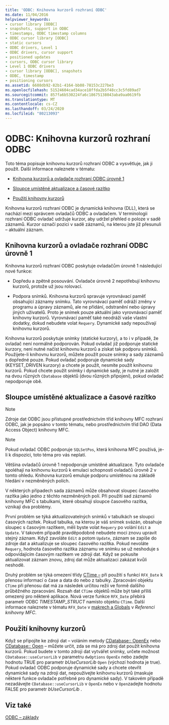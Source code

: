 ```yaml
---
title: 'ODBC: Knihovna kurzorů rozhraní ODBC'
ms.date: 11/04/2016
helpviewer_keywords:
- cursor library [ODBC]
- snapshots, support in ODBC
- timestamps, ODBC timestamp columns
- ODBC cursor library [ODBC]
- static cursors
- ODBC drivers, Level 1
- ODBC drivers, cursor support
- positioned updates
- cursors, ODBC cursor library
- Level 1 ODBC drivers
- cursor library [ODBC], snapshots
- ODBC, timestamp
- positioning cursors
ms.assetid: 6608db92-82b1-4164-bb08-78153c227be3
ms.openlocfilehash: 51524604cad34ace18ffda2b5f48cc3c5fd89ad7
ms.sourcegitcommit: 857fa6b530224fa6c18675138043aba9aa0619fb
ms.translationtype: MT
ms.contentlocale: cs-CZ
ms.lasthandoff: 03/24/2020
ms.locfileid: "80213093"
---
```

# <a name="odbc-the-odbc-cursor-library"></a>ODBC: Knihovna kurzorů rozhraní ODBC

Toto téma popisuje knihovnu kurzorů rozhraní ODBC a vysvětluje, jak ji použít. Další informace naleznete v tématu:

- [Knihovna kurzorů a ovladače rozhraní ODBC úrovně 1](#_core_the_cursor_library_and_level_1_odbc_drivers)

- [Sloupce umístěné aktualizace a časové razítko](#_core_positioned_updates_and_timestamp_columns)

- [Použití knihovny kurzorů](#_core_using_the_cursor_library)

Knihovna kurzorů rozhraní ODBC je dynamická knihovna (DLL), která se nachází mezi správcem ovladačů ODBC a ovladačem. V terminologii rozhraní ODBC ovladač udržuje kurzor, aby udržel přehled o poloze v sadě záznamů. Kurzor označí pozici v sadě záznamů, na kterou jste již přesunuli – aktuální záznam.

##  <a name="cursor-library-and-level-1-odbc-drivers"></a><a name="_core_the_cursor_library_and_level_1_odbc_drivers"></a>Knihovna kurzorů a ovladače rozhraní ODBC úrovně 1

Knihovna kurzorů rozhraní ODBC poskytuje ovladačům úrovně 1 následující nové funkce:

- Dopředu a zpětně posouvání. Ovladače úrovně 2 nepotřebují knihovnu kurzorů, protože už jsou rolovací.

- Podpora snímků. Knihovna kurzorů spravuje vyrovnávací paměť obsahující záznamy snímku. Tato vyrovnávací paměť odráží změny v programu a úpravy záznamů, ale ne přidání, odstranění nebo úpravy jiných uživatelů. Proto je snímek pouze aktuální jako vyrovnávací paměť knihovny kurzorů. Vyrovnávací paměť také neodráží vaše vlastní dodatky, dokud nebudete volat `Requery`. Dynamické sady nepoužívají knihovnu kurzorů.

Knihovna kurzorů poskytuje snímky (statické kurzory), a to i v případě, že ovladač není normálně podporován. Pokud ovladač již podporuje statické kurzory, není nutné načíst knihovnu kurzorů a získat tak podporu snímků. Použijete-li knihovnu kurzorů, můžete použít pouze snímky a sady záznamů s dopředné pouze. Pokud ovladač podporuje dynamické sady (KEYSET_DRIVEN kurzory) a chcete je použít, nesmíte použít knihovnu kurzorů. Pokud chcete použít snímky i dynamické sady, je nutné je založit na dvou různých `CDatabase` objektů (dvou různých připojení), pokud ovladač nepodporuje obě.

##  <a name="positioned-updates-and-timestamp-columns"></a><a name="_core_positioned_updates_and_timestamp_columns"></a>Sloupce umístěné aktualizace a časové razítko

> [!NOTE]
>  Zdroje dat ODBC jsou přístupné prostřednictvím tříd knihovny MFC rozhraní ODBC, jak je popsáno v tomto tématu, nebo prostřednictvím tříd DAO (Data Access Object) knihovny MFC.

> [!NOTE]
>  Pokud ovladač ODBC podporuje `SQLSetPos`, která knihovna MFC používá, je-li k dispozici, toto téma pro vás neplatí.

Většina ovladačů úrovně 1 nepodporuje umístěné aktualizace. Tyto ovladače spoléhají na knihovnu kurzorů k emulaci schopností ovladačů úrovně 2 v tomto ohledu. Knihovna kurzorů emuluje podporu umístěnou na základě hledání v nezměněných polích.

V některých případech sada záznamů může obsahovat sloupec časového razítka jako jedno z těchto nezměněných polí. Při použití sad záznamů knihovny MFC s tabulkami, které obsahují sloupce časového razítka, vznikají dva problémy.

První problém se týká aktualizovatelných snímků v tabulkách se sloupci časových razítek. Pokud tabulka, na kterou je váš snímek svázán, obsahuje sloupec s časovým razítkem, měli byste volat `Requery` po volání `Edit` a `Update`. V takovém případě pravděpodobně nebudete moci znovu upravit stejný záznam. Když zavoláte `Edit` a potom `Update`, záznam se zapíše do zdroje dat a aktualizuje se sloupec časového razítka. Pokud nevoláte `Requery`, hodnota časového razítka záznamu ve snímku se už neshoduje s odpovídajícím časovým razítkem ve zdroji dat. Když se pokusíte aktualizovat záznam znovu, zdroj dat může aktualizaci zakázat kvůli neshodě.

Druhý problém se týká omezení třídy [CTime –](../../atl-mfc-shared/reference/ctime-class.md) při použití s funkcí `RFX_Date` k přenosu informací o čase a data do nebo z tabulky. Zpracování objektu `CTime` při přenosu dat má za následek určitou režii ve formě dalšího průběžného zpracování. Rozsah dat `CTime` objektů může být také příliš omezený pro některé aplikace. Nová verze funkce `RFX_Date` přebírá parametr ODBC *TIMESTAMP_STRUCT* namísto objektu `CTime`. Další informace naleznete v tématu `RFX_Date` v [makrech a Globals](../../mfc/reference/mfc-macros-and-globals.md) v *Referenci knihovny MFC*.

##  <a name="using-the-cursor-library"></a><a name="_core_using_the_cursor_library"></a>Použití knihovny kurzorů

Když se připojíte ke zdroji dat – voláním metody [CDatabase:: OpenEx](../../mfc/reference/cdatabase-class.md#openex) nebo [CDatabase:: Open](../../mfc/reference/cdatabase-class.md#open) – můžete určit, zda se má pro zdroj dat použít knihovna kurzorů. Pokud budete v tomto zdroji dat vytvářet snímky, určete možnost `CDatabase::useCursorLib` v parametru `dwOptions` `OpenEx` nebo zadejte hodnotu TRUE pro parametr *bUseCursorLib* `Open` (výchozí hodnota je true). Pokud ovladač ODBC podporuje dynamické sady a chcete otevřít dynamické sady na zdroji dat, nepoužívejte knihovnu kurzorů (maskuje některé funkce ovladače potřebné pro dynamické sady). V takovém případě nezadávejte `CDatabase::useCursorLib` v `OpenEx` nebo v `Open`zadejte hodnotu FALSE pro parametr *bUseCursorLib* .

## <a name="see-also"></a>Viz také

[ODBC – základy](../../data/odbc/odbc-basics.md)
